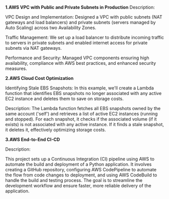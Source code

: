 **1.AWS VPC with Public and Private Subnets in Production**
Description:

VPC Design and Implementation: Designed a VPC with public subnets (NAT gateways and load balancers) and private subnets (servers managed by Auto Scaling) across two Availability Zones.

Traffic Management: We set up a load balancer to distribute incoming traffic to servers in private subnets and enabled internet access for private subnets via NAT gateways.

Performance and Security: Managed VPC components ensuring high availability, compliance with AWS best practices, and enhanced security measures.

**2.AWS Cloud Cost Optimization**

Identifying Stale EBS Snapshots:
In this example, we'll create a Lambda function that identifies EBS snapshots no longer associated with any active EC2 instance and deletes them to save on storage costs.

Description:
The Lambda function fetches all EBS snapshots owned by the same account ('self') and retrieves a list of active EC2 instances (running and stopped). For each snapshot, it checks if the associated volume (if it exists) is not associated with any active instance. If it finds a stale snapshot, it deletes it, effectively optimizing storage costs.



**3.AWS End-to-End CI-CD**

Description:

This project sets up a Continuous Integration (CI) pipeline using AWS to automate the build and deployment of a Python application. It involves creating a GitHub repository, configuring AWS CodePipeline to automate the flow from code changes to deployment, and using AWS CodeBuild to handle the build and testing process. The goal is to streamline the development workflow and ensure faster, more reliable delivery of the application.
